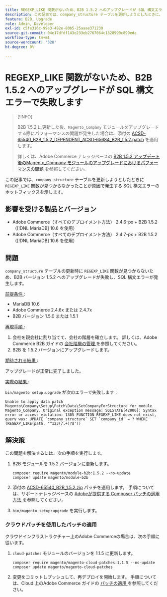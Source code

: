 ```yaml
---
title: REGEXP_LIKE 関数がないため、B2B 1.5.2 へのアップグレードが SQL 構文エラーで失敗します
description: この記事では、company_structure テーブルを更新しようとしたときに、REGEXP_LIKE 関数が見つからないことが原因で SQL 構文エラーが発生する問題のホットフィックスを提供します。
feature: B2B, Upgrade
role: Admin, Developer
exl-id: c5fe316c-99e3-482e-80b5-25aaae371230
source-git-commit: 04e17dfdf143e233eb2767064c1328990c899eda
workflow-type: tm+mt
source-wordcount: '328'
ht-degree: 0%

---
```


# REGEXP_LIKE 関数がないため、B2B 1.5.2 へのアップグレードが SQL 構文エラーで失敗します

>[!INFO]
>
>B2B 1.5.2 に更新した後、`Magento_Company` モジュールをアップグレードする際にパフォーマンスの問題が発生した場合は、添付の [ACSD-65540_B2B_1.5.2_DEPENDENT_ACSD-65684_B2B_1.5.2.patch](assets/ACSD-65540_B2B_1.5.2_DEPENDENT_ACSD-65684_B2B_1.5.2.patch.zip) を適用します。
>
>詳しくは、Adobe Commerce ナレッジベースの [B2B 1.5.2 アップデート後のMagento_Company モジュールのアップグレードにおけるパフォーマンスの問題 ](/help/troubleshooting/installation-and-upgrade/magento-company-module-upgrade-performance-issue.md) を参照してください。

この記事では、`company_structure` テーブルを更新しようとしたときに `REGEXP_LIKE` 関数が見つからなかったことが原因で発生する SQL 構文エラーのホットフィックスを示します。

## 影響を受ける製品とバージョン

* Adobe Commerce（すべてのデプロイメント方法） 2.4.6-px + B2B 1.5.2 （[!DNL MariaDB] 10.6 を使用）
* Adobe Commerce（すべてのデプロイメント方法） 2.4.7-px + B2B 1.5.2 （[!DNL MariaDB] 10.6 を使用）

## 問題

`company_structure` テーブルの更新時に `REGEXP_LIKE` 関数が見つからないため、B2B バージョン 1.5.2 へのアップグレードが失敗し、SQL 構文エラーが発生します。

<u> 前提条件 </u>:

* MariaDB 10.6
* Adobe Commerce 2.4.6x または 2.4.7x
* B2B バージョン 1.5.0 または 1.5.1

<u> 再現手順 </u>:

1. 会社を親会社に割り当てて、会社の階層を確立します。 詳しくは、Adobe Commerce B2B ガイドの [ 会社階層の管理 ](https://experienceleague.adobe.com/ja/docs/commerce-admin/b2b/company-management/manage-company-hierarchy) を参照してください。
1. B2B を 1.5.2 バージョンにアップグレードします。

<u> 期待される結果 </u>:

アップグレードが正常に完了しました。

<u> 実際の結果 </u>:

`bin/magento setup:upgrade` が次のエラーで失敗します：

```
Unable to apply data patch Magento\Company\Setup\Patch\Data\SetCompanyForStructure for module Magento_Company. Original exception message: SQLSTATE[42000]: Syntax error or access violation: 1305 FUNCTION REGEXP_LIKE does not exist, query was: UPDATE `company_structure` SET `company_id` = ? WHERE (REGEXP_LIKE(path, '^123(/.+)?$'))
```

## 解決策

この問題を解決するには、次の手順を実行します。

1. B2B モジュールを 1.5.2 バージョンに更新します。

   ```
   composer require magento/module-b2b:1.5.2 --no-update
   composer update magento/module-b2b
   ```

1. 添付の [ACSD-65540_B2B_1.5.2.zip](assets/ACSD-65540_B2B_1.5.2.zip) パッチを適用します。 手順については、サポートナレッジベースの [Adobeが提供する Composer パッチの適用方法 ](/help/how-to/general/how-to-apply-a-composer-patch-provided-by-magento.md) を参照してください。
1. `bin/magento setup:upgrade` を実行します。

### クラウドパッチを使用したパッチの適用

クラウドインフラストラクチャー上のAdobe Commerceの場合は、次の手順に従います。

1. `cloud-patches` モジュールのバージョンを 1.1.5 に更新します。

   ```
   composer require magento/magento-cloud-patches:1.1.5 --no-update
   composer update magento/magento-cloud-patches
   ```

1. 変更をコミットしプッシュして、再デプロイを開始します。 手順については、Cloud 上のAdobe Commerce ガイドの [ パッチの適用 ](https://experienceleague.adobe.com/ja/docs/commerce-on-cloud/user-guide/develop/upgrade/apply-patches) を参照してください。
